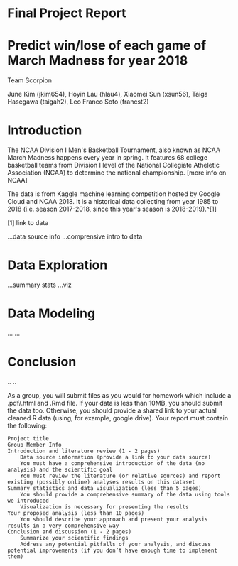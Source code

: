 # Final Project Report

# Predict win/lose of each game of March Madness for year 2018
Team Scorpion

June Kim (jkim654), Hoyin Lau (hlau4), Xiaomei Sun (xsun56), Taiga Hasegawa (taigah2), Leo Franco Soto (francst2)

# Introduction 
The NCAA Division I Men's Basketball Tournament, also known as NCAA March Madness happens every year in spring. It features 68 college basketball teams from Division I level of the National Collegiate Atheletic Association (NCAA) to determine the national championship. [more info on NCAA]

The data is from Kaggle machine learning competition hosted by Google Cloud and NCAA 2018. It is a historical data collecting from year 1985 to 2018 (i.e. season 2017-2018, since this year's season is 2018-2019).^[1]

[1] link to data


...data source info
...comprensive intro to data

# Data Exploration
...summary stats
...viz

# Data Modeling 
...
...

# Conclusion
..
..


As a group, you will submit files as you would for homework which include a .pdf/.html and .Rmd file. If your data is less than 10MB, you should submit the data too. Otherwise, you should provide a shared link to your actual cleaned R data (using, for example, google drive). Your report must contain the following:

    Project title
    Group Member Info
    Introduction and literature review (1 - 2 pages)
        Data source information (provide a link to your data source)
        You must have a comprehensive introduction of the data (no analysis) and the scientific goal
        You must review the literature (or relative sources) and report existing (possibly online) analyses results on this dataset
    Summary statistics and data visualization (less than 5 pages)
        You should provide a comprehensive summary of the data using tools we introduced
        Visualization is necessary for presenting the results
    Your proposed analysis (less than 10 pages)
        You should describe your approach and present your analysis results in a very comprehensive way
    Conclusion and discussion (1 - 2 pages)
        Summarize your scientific findings
        Address any potential pitfalls of your analysis, and discuss potential improvements (if you don’t have enough time to implement them)

